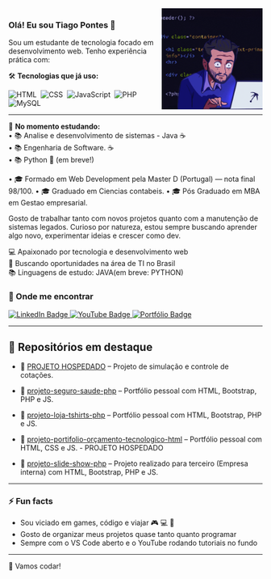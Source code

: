 
<img src = "banner.gif" width = "200px" align = "right">

### Olá! Eu sou Tiago Pontes 👋



Sou um estudante de tecnologia focado em desenvolvimento web. Tenho experiência prática com:

🛠️ **Tecnologias que já uso:**  

<div>
  <!-- HTML5 -->
  <img src="https://cdn.jsdelivr.net/gh/devicons/devicon/icons/html5/html5-original.svg" title="HTML5" alt="HTML" width="40" height="40"/>&nbsp;
  <!-- CSS3 -->
  <img src="https://cdn.jsdelivr.net/gh/devicons/devicon/icons/css3/css3-original.svg" title="CSS3" alt="CSS" width="40" height="40"/>&nbsp;
  <!-- JavaScript -->
  <img src="https://cdn.jsdelivr.net/gh/devicons/devicon/icons/javascript/javascript-original.svg" title="JavaScript" alt="JavaScript" width="40" height="40"/>&nbsp;
  <!-- PHP -->
  <img src="https://cdn.jsdelivr.net/gh/devicons/devicon/icons/php/php-original.svg" title="PHP" alt="PHP" width="40" height="40"/>&nbsp;
  <!-- MySQL -->
  <img src="https://cdn.jsdelivr.net/gh/devicons/devicon/icons/mysql/mysql-original.svg" title="MySQL" alt="MySQL" width="40" height="40"/>&nbsp;
</div>



---

🚧 **No momento estudando:**  
• 📚 Analise e desenvolvimento de sistemas - Java ☕  
• 📚 Engenharia de Software. ☕  
• 📚 Python 🐍 (em breve!)

• 🎓 Formado em Web Development pela Master D (Portugal) — nota final 98/100.
• 🎓 Graduado em Ciencias contabeis.
• 🎓 Pós Graduado em MBA em Gestao empresarial.


Gosto de trabalhar tanto com novos projetos quanto com a manutenção de sistemas legados. Curioso por natureza, estou sempre buscando aprender algo novo, experimentar ideias e crescer como dev.


💻 Apaixonado por tecnologia e desenvolvimento web  
📍 Buscando oportunidades na área de TI no Brasil  
📚 Linguagens de estudo: JAVA(em breve: PYTHON)


### 🔗 Onde me encontrar
<div id="badges">
  <!-- LinkedIn -->
  <a href="https://www.linkedin.com/in/tiago-pontes-5030b3191/" target="_blank" rel="noopener noreferrer">
    <img src="https://img.shields.io/badge/LinkedIn-blue?style=for-the-badge&logo=linkedin&logoColor=white" alt="LinkedIn Badge"/>
  </a>

  <!-- YouTube -->
  <a href="https://www.youtube.com/@tiagopontes-1810" target="_blank" rel="noopener noreferrer">
    <img src="https://img.shields.io/badge/YouTube-red?style=for-the-badge&logo=youtube&logoColor=white" alt="YouTube Badge"/>
  </a>

  <!-- Portfólio -->
  <a href="https://meuportifolio-1.netlify.app/" target="_blank" rel="noopener noreferrer">
    <img src="https://img.shields.io/badge/Portfólio-000?style=for-the-badge&logo=firefox&logoColor=white" alt="Portfólio Badge"/>
  </a>
</div>


---

## 💼 Repositórios em destaque

- 📁 [PROJETO HOSPEDADO](https://meuportifolio-1.netlify.app/) – Projeto de simulação e controle de cotações.

- 📁 [projeto-seguro-saude-php](https://github.com/tithobatera/seguro-saude-php) – Portfólio pessoal com HTML, Bootstrap, PHP e JS.
- 📁 [projeto-loja-tshirts-php](https://github.com/tithobatera/loja-t-shirts-php) – Portfólio pessoal com HTML, Bootstrap, PHP e JS.
- 📁 [projeto-portifolio-orçamento-tecnologico-html](https://github.com/tithobatera/portifolio-orcamento-html) – Portfólio pessoal com HTML, CSS e JS. - PROJETO HOSPEDADO
- 📁 [projeto-slide-show-php](https://github.com/tithobatera/slides-show-php) – Projeto realizado para terceiro (Empresa interna) com HTML, Bootstrap, PHP e JS.


---

### ⚡ Fun facts

- Sou viciado em games, código e viajar 🎮 💻 🌴   
- Gosto de organizar meus projetos quase tanto quanto programar  
- Sempre com o VS Code aberto e o YouTube rodando tutoriais no fundo

---

🚀 Vamos codar!
  
